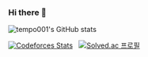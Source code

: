 ### Hi there 👋

<!--
**tempo001/tempo001** is a ✨ _special_ ✨ repository because its `README.md` (this file) appears on your GitHub profile.

Here are some ideas to get you started:

- 🔭 I’m currently working on ...
- 🌱 I’m currently learning ...
- 👯 I’m looking to collaborate on ...
- 🤔 I’m looking for help with ...
- 💬 Ask me about ...
- 📫 How to reach me: ...
- 😄 Pronouns: ...
- ⚡ Fun fact: ...
-->

![tempo001's GitHub stats](https://github-readme-stats.vercel.app/api?username=tempo001&theme=dark&show_icons=true)



[![Codeforces Stats](https://codeforces-readme-stats.vercel.app/api/card?username=tempo001)](https://codeforces.com/profile/tempo001)  &nbsp;  [![Solved.ac 프로필](http://mazassumnida.wtf/api/v2/generate_badge?boj=tempo001)](https://solved.ac/profile/tempo001)
